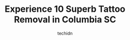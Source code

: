 ---
layout: ampstory
image: https://i0.wp.com/www.depkes.org/wp-content/uploads/2023/06/tattoo-removal-0-in-columbia-sc-1685798954.jpeg?resize=640,853
author: techidn
featured: false
description: Discover the impressive array of Tattoo Removal options in Columbia SC, where you can find 10 of the largest Tattoo Removal establishments in the area. From renowned classics to hidden gems,
title: Experience 10 Superb Tattoo Removal in Columbia SC
cover:
   title: Experience 10 Superb Tattoo Removal in Columbia SC
   subtitle: Rickpate
   background: https://www.depkes.org/wp-content/uploads/2023/06/tattoo-removal-0-in-columbia-sc-1685798954.jpeg

pages: 
 - layout: thirds
   top: <h1>#1 Carolinas Dermatology & Plastic Surgery</h1>
   bottom: "<p>My consultation with Dr. Leppard was excellent! He was very thorough and explained everything in a very understandable way, very nice, friendly, and I couldnt be any h</p>"
   background: https://www.depkes.org/wp-content/uploads/2023/06/tattoo-removal-1-in-columbia-sc-1685798954.jpeg
   backgroundblur: true
 - layout: thirds
   top: <h1>#2 You And Improved Esthetics</h1>
   bottom: "<p>My consultation with Hailey was great, she was very welcoming and made me feel very relaxed and comfortable during this time. She was very detailed on what my concerns ab</p>"
   background: https://www.depkes.org/wp-content/uploads/2023/06/tattoo-removal-2-in-columbia-sc-1685798955.jpeg
   cta:
      link: https://www.depkes.org/blog/experience-10-superb-tattoo-removal-in-columbia-sc/
      text: Experience 10 Superb Tattoo Removal in Columbia SC
 - layout: thirds
   top: <h1>#3 Magnetizm Tattoo</h1>
   bottom: "<p>7345 Parklane Rd # C, Columbia, SC 29223, United States</p>"
   background: https://www.depkes.org/wp-content/uploads/2023/06/tattoo-removal-3-in-columbia-sc-1685798955.jpeg
   cta:
      link: https://www.depkes.org/blog/experience-10-superb-tattoo-removal-in-columbia-sc/
      text: Experience 10 Superb Tattoo Removal in Columbia SC
 - layout: thirds
   top: <h1>#4 Tatway Tattoos</h1>
   bottom: "<p>1500 W Main St, Lexington, SC 29072, United States</p>"
   background: https://images.unsplash.com/photo-1609083590460-7b8cc0ca65f8?ixlib=rb-4.0.3&ixid=MnwxMjA3fDB8MHxwaG90by1wYWdlfHx8fGVufDB8fHx8&auto=format&fit=crop&w=640&h=853&q=80
   cta:
      link: https://www.depkes.org/blog/experience-10-superb-tattoo-removal-in-columbia-sc/
      text: Experience 10 Superb Tattoo Removal in Columbia SC
 - layout: thirds
   top: <h1>#5 Plastic Surgery Consultants</h1>
   bottom: "<p>1220 Blanding St, Columbia, SC 29201, United States</p>"
   background: https://images.unsplash.com/photo-1574169208507-84376144848b?ixlib=rb-4.0.3&ixid=MnwxMjA3fDB8MHxwaG90by1wYWdlfHx8fGVufDB8fHx8&auto=format&fit=crop&w=640&h=853&q=80
   cta:
      link: https://www.depkes.org/blog/experience-10-superb-tattoo-removal-in-columbia-sc/
      text: Experience 10 Superb Tattoo Removal in Columbia SC
 - layout: thirds
   top: <h1>#6 RAW Body Piercing 2 Broad River</h1>
   bottom: "<p>1431 Rushmore Rd, Columbia, SC 29210, United States</p>"
   background: https://images.unsplash.com/photo-1608501821300-4f99e58bba77?ixlib=rb-4.0.3&ixid=MnwxMjA3fDB8MHxwaG90by1wYWdlfHx8fGVufDB8fHx8&auto=format&fit=crop&w=640&h=853&q=80
   cta:
      link: https://www.depkes.org/blog/experience-10-superb-tattoo-removal-in-columbia-sc/
      text: Experience 10 Superb Tattoo Removal in Columbia SC
 - layout: thirds
   top: <h1>#7 Vision Quest Body Art and Gallery</h1>
   bottom: "<p>2620 Main St, Columbia, SC 29201, United States</p>"
   background: https://images.unsplash.com/photo-1561679660-d00ee1e0dc8e?ixlib=rb-4.0.3&ixid=MnwxMjA3fDB8MHxwaG90by1wYWdlfHx8fGVufDB8fHx8&auto=format&fit=crop&w=640&h=853&q=80
   cta:
      link: https://www.depkes.org/blog/experience-10-superb-tattoo-removal-in-columbia-sc/
      text: Experience 10 Superb Tattoo Removal in Columbia SC
 - layout: thirds
   middle: Continue reading...
   background: https://images.unsplash.com/photo-1536745287225-21d689278fd1?ixlib=rb-4.0.3&ixid=MnwxMjA3fDB8MHxwaG90by1wYWdlfHx8fGVufDB8fHx8&auto=format&fit=crop&w=640&h=853&q=80
   cta:
      link: https://www.depkes.org/blog/experience-10-superb-tattoo-removal-in-columbia-sc/
      text: Experience 10 Superb Tattoo Removal in Columbia SC
      
---